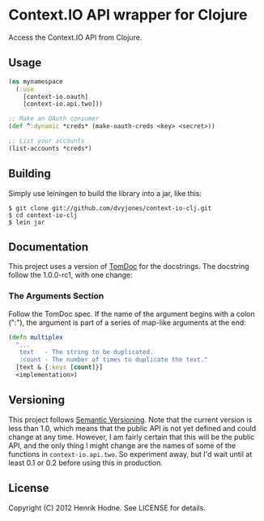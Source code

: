 # Context.IO API wrapper for Clojure

Access the Context.IO API from Clojure.

## Usage

``` clojure
(ns mynamespace
  (:use
    [context-io.oauth]
    [context-io.api.two]))

;; Make an OAuth consumer
(def ^:dynamic *creds* (make-oauth-creds <key> <secret>))

;; List your accounts
(list-accounts *creds*)
```

## Building

Simply use leiningen to build the library into a jar, like this:

    $ git clone git://github.com/dvyjones/context-io-clj.git
    $ cd context-io-clj
    $ lein jar

## Documentation

This project uses a version of [TomDoc][tomdoc] for the docstrings. The
docstring follow the 1.0.0-rc1, with one change:

### The Arguments Section

Follow the TomDoc spec. If the name of the argument begins with a colon (":"),
the argument is part of a series of map-like arguments at the end:

``` clojure
(defn multiplex
  "...
   text   - The string to be duplicated.
   :count - The number of times to duplicate the text."
  [text & {:keys [count]}]
  <implementation>)
```

[tomdoc]: http://tomdoc.org

## Versioning

This project follows [Semantic Versioning][semver]. Note that the current
version is less than 1.0, which means that the public API is not yet defined
and could change at any time. However, I am fairly certain that this will be
the public API, and the only thing I might change are the names of some of the
functions in `context-io.api.two`. So experiment away, but I'd wait until at
least 0.1 or 0.2 before using this in production.

[semver]: http://semver.org

## License

Copyright (C) 2012 Henrik Hodne. See LICENSE for details.
